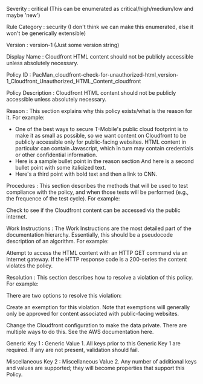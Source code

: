 Severity
: critical  (This can be enumerated as critical/high/medium/low and maybe 'new')

Rule Category 
: security (I don't think we can make this enumerated, else it won't be generically extensible)

Version
: version-1  (Just some version string)

Display Name
: Cloudfront HTML content should not be publicly accessible unless absolutely necessary.

Policy ID
: PacMan_cloudfront-check-for-unauthorized-html_version-1_Cloudfront_Unauthorized_HTML_Content_cloudfront

Policy Description
: Cloudfront HTML content should not be publicly accessible unless absolutely necessary.

Reason
: This section explains why this policy exists/what is the reason for it.  For example:
- One of the best ways to secure T-Mobile's public cloud footprint is to make it as small as possible, so we want content on Cloudfront to be publicly accessible only for public-facing websites. HTML content in particular can contain Javascript, which in turn may contain credentials or other confidential information.
- Here is a sample bullet point in the reason section
And here is a second bullet point with some italicized text.
- Here's a third point with bold text and then a link to CNN.

Procedures
: This section describes the methods that will be used to test compliance with the policy, and when those tests will be performed (e.g., the frequence of the test cycle).  For example:

Check to see if the Cloudfront content can be accessed via the public internet.

Work Instructions
: The Work Instructions are the most detailed part of the documentation hierarchy.  Essentially, this should be a pseudocode description of an algorithm.  For example:

Attempt to access the HTML content with an HTTP GET command via an Internet gateway.  If the HTTP response code is a 200-series the content violates the policy.

Resolution
: This section describes how to resolve a violation of this policy.  For example:

There are two options to resolve this violation:

Create an exemption for this violation.  Note that exemptions will generally only be approved for content associated with public-facing websites.

Change the Cloudfront configuration to make the data private. There are multiple ways to do this. See the AWS documentation  here.

Generic Key 1
: Generic Value 1.  All keys prior to this Generic Key 1 are required.  If any are not present, validation should fail.

Miscellaneous Key 2
: Miscellaneous Value 2.  Any number of additional keys and values are supported; they will become properties that support this Policy.
